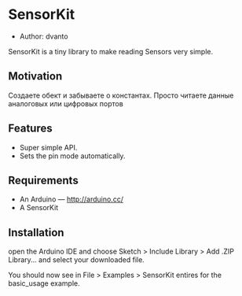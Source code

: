 SensorKit
======

* Author: dvanto


SensorKit is a tiny library to make reading Sensors very simple. 

Motivation
----------
Создаете обект и забываете о константах. Просто читаете данные аналоговых или цифровых портов

Features
--------
* Super simple API.
* Sets the pin mode automatically.


Requirements
------------
* An Arduino — http://arduino.cc/
* A SensorKit

Installation
------------
open the Arduino IDE and choose Sketch > Include Library > Add .ZIP Library... and select your downloaded file.

You should now see in File > Examples > SensorKit entires for the basic\_usage example.

